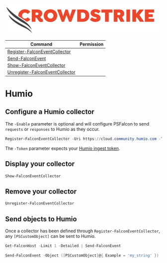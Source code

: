 ![CrowdStrike Falcon](https://raw.githubusercontent.com/CrowdStrike/falconpy/main/docs/asset/cs-logo.png)

|Command|Permission|
|-------|----------|
|[Register-FalconEventCollector]()| |
|[Send-FalconEvent]()| |
|[Show-FalconEventCollector]()| |
|[Unregister-FalconEventCollector]()| |

# Humio
## Configure a Humio collector
The `-Enable` parameter is optional and will configure PSFalcon to send `requests` or `responses` to Humio as they occur.
```powershell
Register-FalconEventCollector -Uri https://cloud.community.humio.com -Token <string> -Enable responses, requests
```
The `-Token` parameter expects your [Humio ingest token](https://library.humio.com/stable/docs/ingesting-data/ingest-tokens/).
## Display your collector
```powershell
Show-FalconEventCollector
```
## Remove your collector
```powershell
Unregister-FalconEventCollector
```
## Send objects to Humio
Once a collector has been defined through `Register-FalconEventCollector`, any `[PSCustomObject]` can be sent to Humio.
```powershell
Get-FalconHost -Limit 1 -Detailed | Send-FalconEvent
```
```powershell
Send-FalconEvent -Object ([PSCustomObject]@{ Example = 'my_string' })
```